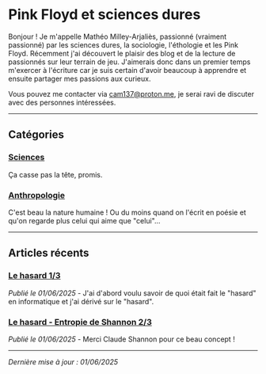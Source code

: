 # Pink Floyd et sciences dures

Bonjour ! Je m'appelle Mathéo Milley-Arjaliès, passionné (vraiment passionné) par les sciences dures, la sociologie, l'éthologie et les Pink Floyd. Récemment j'ai découvert le plaisir des blog et de la lecture de passionnés sur leur terrain de jeu. J'aimerais donc dans un premier temps m'exercer à l'écriture car je suis certain d'avoir beaucoup à apprendre et ensuite partager mes passions aux curieux.

Vous pouvez me contacter via cam137@proton.me, je serai ravi de discuter avec des personnes intéressées.

---
## Catégories

### [Sciences](./articles/sciences/index.md)
Ça casse pas la tête, promis.

### [Anthropologie](./articles/anthropologie/index.md)
C'est beau la nature humaine ! Ou du moins quand on l'écrit en poésie et qu'on regarde plus celui qui aime que "celui"...

---

## Articles récents

### [Le hasard 1/3](./articles/sciences/hasard.md)
*Publié le 01/06/2025* - J'ai d'abord voulu savoir de quoi était fait le "hasard" en informatique et j'ai dérivé sur le "hasard".

### [Le hasard - Entropie de Shannon 2/3](./articles/sciences/entropie-shannon.md)
*Publié le 01/06/2025* - Merci Claude Shannon pour ce beau concept !

---

*Dernière mise à jour : 01/06/2025*
